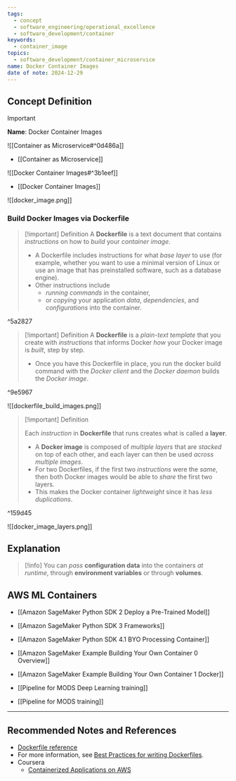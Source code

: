 ```yaml
---
tags:
  - concept
  - software_engineering/operational_excellence
  - software_development/container
keywords:
  - container_image
topics:
  - software_development/container_microservice
name: Docker Container Images
date of note: 2024-12-29
---
```


## Concept Definition

>[!important]
>**Name**: Docker Container Images

![[Container as Microservice#^0d486a]]

- [[Container as Microservice]]

![[Docker Container Images#^3b1eef]]

- [[Docker Container Images]]


![[docker_image.png]]

### Build Docker Images via Dockerfile

>[!important] Definition
>A **Dockerfile** is a text document that contains *instructions* on how to *build* your *container image*. 
>- A Dockerfile includes instructions for what *base layer* to use (for example, whether you want to use a minimal version of Linux or use an image that has preinstalled software, such as a database engine). 
>- Other instructions include 
>	- *running commands* in the container, 
>	- or *copying* your application *data*, *dependencies*, and *configurations* into the container.

^5a2827


>[!important] Definition
>A **Dockerfile** is a *plain-text template* that you create with *instructions* that informs Docker *how* your Docker image is *built*, step by step.
>- Once you have this Dockerfile in place, you run the docker build command with the *Docker client* and the *Docker daemon* builds the *Docker image*.

^9e5967

![[dockerfile_build_images.png]]

>[!important] Definition
>
>Each *instruction* in  **Dockerfile**  that runs creates what is called a **layer**.
>- A **Docker image** is composed of *multiple layers* that are *stacked* on top of each other, and each layer can then be used *across multiple images*.
>- For two Dockerfiles, if the first two *instructions* were the *same*, then both Docker images would be able to *share* the first two layers.
>- This makes the Docker container *lightweight* since it has *less duplications*.

^159d45



![[docker_image_layers.png]]


## Explanation

>[!info]
>You can *pass* **configuration data** into the containers *at runtime*, through **environment variables** or through **volumes**.


## AWS ML Containers

- [[Amazon SageMaker Python SDK 2 Deploy a Pre-Trained Model]]
- [[Amazon SageMaker Python SDK 3 Frameworks]]
- [[Amazon SageMaker Python SDK 4.1 BYO Processing Container]]
- [[Amazon SageMaker Example Building Your Own Container 0 Overview]]
- [[Amazon SageMaker Example Building Your Own Container 1 Docker]]

- [[Pipeline for MODS Deep Learning training]]
- [[Pipeline for MODS training]]



-----------
##  Recommended Notes and References


- [Dockerfile reference](https://docs.docker.com/engine/reference/builder/)
- For more information, see [Best Practices for writing Dockerfiles](https://docs.docker.com/develop/develop-images/dockerfile_best-practices/).
- Coursera
	- [Containerized Applications on AWS](https://www.coursera.org/learn/containerized-applications-on-aws/home/welcome)